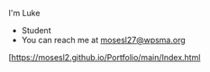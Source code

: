 I'm Luke 
- Student
- You can reach me at mosesl27@wpsma.org




[https://mosesl2.github.io/Portfolio/main/Index.html
